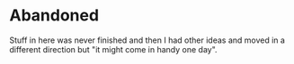 # Abandoned

Stuff in here was never finished and then I had other ideas and moved in a
different direction but "it might come in handy one day".
